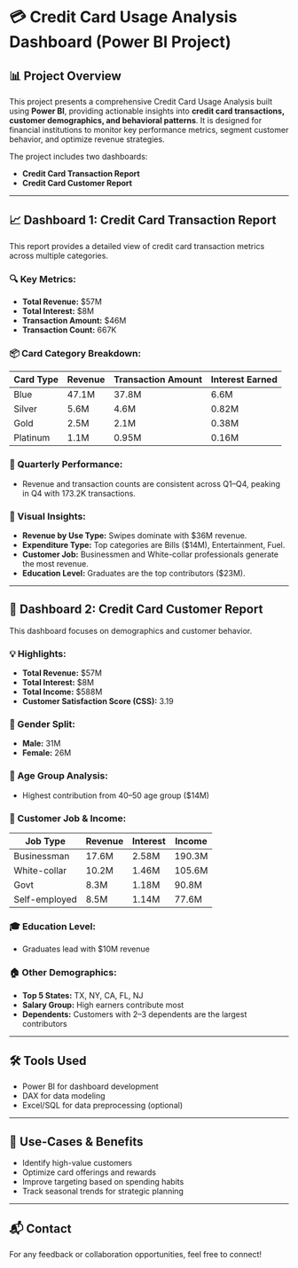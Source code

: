# 💳 Credit Card Usage Analysis Dashboard (Power BI Project)

## 📊 Project Overview
This project presents a comprehensive Credit Card Usage Analysis built using **Power BI**, providing actionable insights into **credit card transactions, customer demographics, and behavioral patterns**. It is designed for financial institutions to monitor key performance metrics, segment customer behavior, and optimize revenue strategies.

The project includes two dashboards:
- **Credit Card Transaction Report**
- **Credit Card Customer Report**

---

## 📈 Dashboard 1: Credit Card Transaction Report
This report provides a detailed view of credit card transaction metrics across multiple categories.

### 🔍 Key Metrics:
- **Total Revenue:** $57M
- **Total Interest:** $8M
- **Transaction Amount:** $46M
- **Transaction Count:** 667K

### 📦 Card Category Breakdown:
| Card Type | Revenue | Transaction Amount | Interest Earned |
|-----------|---------|--------------------|------------------|
| Blue      | 47.1M   | 37.8M              | 6.6M             |
| Silver    | 5.6M    | 4.6M               | 0.82M            |
| Gold      | 2.5M    | 2.1M               | 0.38M            |
| Platinum  | 1.1M    | 0.95M              | 0.16M            |

### 📆 Quarterly Performance:
- Revenue and transaction counts are consistent across Q1–Q4, peaking in Q4 with 173.2K transactions.

### 📌 Visual Insights:
- **Revenue by Use Type:** Swipes dominate with $36M revenue.
- **Expenditure Type:** Top categories are Bills ($14M), Entertainment, Fuel.
- **Customer Job:** Businessmen and White-collar professionals generate the most revenue.
- **Education Level:** Graduates are the top contributors ($23M).

---

## 👤 Dashboard 2: Credit Card Customer Report
This dashboard focuses on demographics and customer behavior.

### 💡 Highlights:
- **Total Revenue:** $57M
- **Total Interest:** $8M
- **Total Income:** $588M
- **Customer Satisfaction Score (CSS):** 3.19

### 👥 Gender Split:
- **Male:** 31M
- **Female:** 26M

### 🎯 Age Group Analysis:
- Highest contribution from 40–50 age group ($14M)

### 💼 Customer Job & Income:
| Job Type      | Revenue  | Interest | Income     |
|---------------|----------|----------|------------|
| Businessman   | 17.6M    | 2.58M    | 190.3M     |
| White-collar  | 10.2M    | 1.46M    | 105.6M     |
| Govt          | 8.3M     | 1.18M    | 90.8M      |
| Self-employed | 8.5M     | 1.14M    | 77.6M      |

### 🎓 Education Level:
- Graduates lead with $10M revenue

### 🏠 Other Demographics:
- **Top 5 States:** TX, NY, CA, FL, NJ
- **Salary Group:** High earners contribute most
- **Dependents:** Customers with 2–3 dependents are the largest contributors

---

## 🛠 Tools Used
- Power BI for dashboard development
- DAX for data modeling
- Excel/SQL for data preprocessing (optional)

---

## 🚀 Use-Cases & Benefits
- Identify high-value customers
- Optimize card offerings and rewards
- Improve targeting based on spending habits
- Track seasonal trends for strategic planning

---

## 📬 Contact
For any feedback or collaboration opportunities, feel free to connect!

